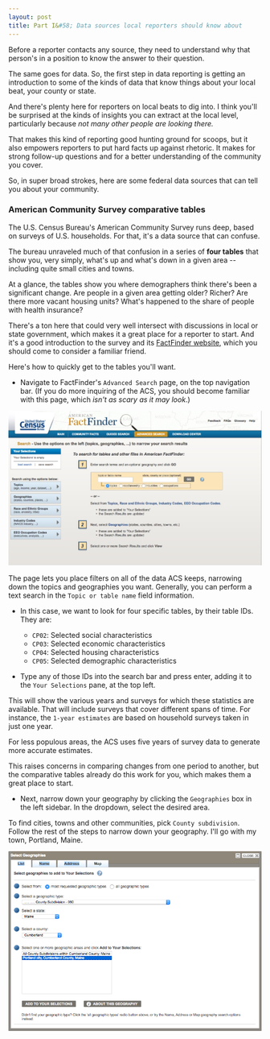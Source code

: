 ```yaml
---
layout: post
title: Part I&#58; Data sources local reporters should know about
---
```


Before a reporter contacts any source, they need to understand why that person's in a position to know the answer to their question.

The same goes for data. So, the first step in data reporting is getting an introduction to some of the kinds of data that know things about your local beat, your county or state.

And there's plenty here for reporters on local beats to dig into. I think you'll be surprised at the kinds of insights you can extract at the local level, particularly because _not many other people are looking there._

That makes this kind of reporting good hunting ground for scoops, but it also empowers reporters to put hard facts up against rhetoric. It makes for strong follow-up questions and for a better understanding of the community you cover.

So, in super broad strokes, here are some federal data sources that can tell you about your community.

### American Community Survey comparative tables

The U.S. Census Bureau's American Community Survey runs deep, based on surveys of U.S. households. For that, it's a data source that can confuse.

The bureau unraveled much of that confusion in a series of **four tables** that show you, very simply, what's up and what's down in a given area -- including quite small cities and towns.

At a glance, the tables show you where demographers think there's been a significant change. Are people in a given area getting older? Richer? Are there more vacant housing units? What's happened to the share of people with health insurance?

There's a ton here that could very well intersect with discussions in local or state government, which makes it a great place for a reporter to start. And it's a good introduction to the survey and its [FactFinder website](http://factfinder.census.gov/), which you should come to consider a familiar friend.

Here's how to quickly get to the tables you'll want.

* Navigate to  FactFinder's `Advanced Search` page, on the top navigation bar. (If you do more inquiring of the ACS, you should become familiar with this page, which _isn't as scary as it may look_.)

![](../images/data-lessons/fact-finder-landing.jpg)

The page lets you place filters on all of the data ACS keeps, narrowing down the topics and geographies you want. Generally, you can perform a text search in the `Topic or table name` field information.

* In this case, we want to look for four specific tables, by their table IDs. They are:

  * `CP02`: Selected social characteristics
  * `CP03`: Selected economic characteristics
  * `CP04`: Selected housing characteristics
  * `CP05`: Selected demographic characteristics


* Type any of those IDs into the search bar and press enter, adding it to the `Your Selections` pane, at the top left.

This will show the various years and surveys for which these statistics are available. That will include surveys that cover different spans of time. For instance, the `1-year estimates` are based on household surveys taken in just one year.

For less populous areas, the ACS uses five years of survey data to generate more accurate estimates.

This raises concerns in comparing changes from one period to another, but the comparative tables already do this work for you, which makes them a great place to start.

* Next, narrow down your geography by clicking the `Geographies` box in the left sidebar. In the dropdown, select the desired area.

To find cities, towns and other communities, pick `County subdivision`. Follow the rest of the steps to narrow down your geography. I'll go with my town, Portland, Maine.

![](../images/data-lessons/portland-search.png)

